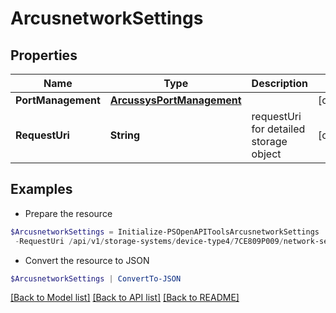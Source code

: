 # ArcusnetworkSettings
## Properties

Name | Type | Description | Notes
------------ | ------------- | ------------- | -------------
**PortManagement** | [**ArcussysPortManagement**](ArcussysPortManagement.md) |  | [optional] 
**RequestUri** | **String** | requestUri for detailed storage object  | [optional] 

## Examples

- Prepare the resource
```powershell
$ArcusnetworkSettings = Initialize-PSOpenAPIToolsArcusnetworkSettings  -PortManagement null `
 -RequestUri /api/v1/storage-systems/device-type4/7CE809P009/network-settings
```

- Convert the resource to JSON
```powershell
$ArcusnetworkSettings | ConvertTo-JSON
```

[[Back to Model list]](../README.md#documentation-for-models) [[Back to API list]](../README.md#documentation-for-api-endpoints) [[Back to README]](../README.md)

